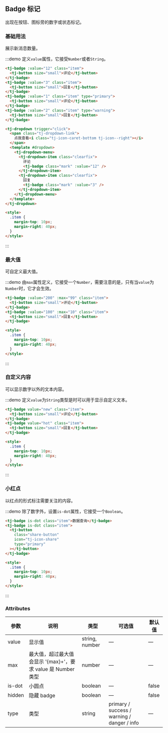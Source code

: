 ## Badge 标记

出现在按钮、图标旁的数字或状态标记。

### 基础用法

展示新消息数量。

:::demo 定义`value`属性，它接受`Number`或者`String`。

```html
<tj-badge :value="12" class="item">
  <tj-button size="small">评论</tj-button>
</tj-badge>
<tj-badge :value="3" class="item">
  <tj-button size="small">回复</tj-button>
</tj-badge>
<tj-badge :value="1" class="item" type="primary">
  <tj-button size="small">评论</tj-button>
</tj-badge>
<tj-badge :value="2" class="item" type="warning">
  <tj-button size="small">回复</tj-button>
</tj-badge>

<tj-dropdown trigger="click">
  <span class="tj-dropdown-link">
    点我查看<i class="tj-icon-caret-bottom tj-icon--right"></i>
  </span>
  <template #dropdown>
    <tj-dropdown-menu>
      <tj-dropdown-item class="clearfix">
        评论
        <tj-badge class="mark" :value="12" />
      </tj-dropdown-item>
      <tj-dropdown-item class="clearfix">
        回复
        <tj-badge class="mark" :value="3" />
      </tj-dropdown-item>
    </tj-dropdown-menu>
  </template>
</tj-dropdown>

<style>
  .item {
    margin-top: 10px;
    margin-right: 40px;
  }
</style>
```

:::

### 最大值

可自定义最大值。

:::demo 由`max`属性定义，它接受一个`Number`，需要注意的是，只有当`value`为`Number`时，它才会生效。

```html
<tj-badge :value="200" :max="99" class="item">
  <tj-button size="small">评论</tj-button>
</tj-badge>
<tj-badge :value="100" :max="10" class="item">
  <tj-button size="small">回复</tj-button>
</tj-badge>

<style>
  .item {
    margin-top: 10px;
    margin-right: 40px;
  }
</style>
```

:::

### 自定义内容

可以显示数字以外的文本内容。

:::demo 定义`value`为`String`类型是时可以用于显示自定义文本。

```html
<tj-badge value="new" class="item">
  <tj-button size="small">评论</tj-button>
</tj-badge>
<tj-badge value="hot" class="item">
  <tj-button size="small">回复</tj-button>
</tj-badge>

<style>
  .item {
    margin-top: 10px;
    margin-right: 40px;
  }
</style>
```

:::

### 小红点

以红点的形式标注需要关注的内容。

:::demo 除了数字外，设置`is-dot`属性，它接受一个`Boolean`。

```html
<tj-badge is-dot class="item">数据查询</tj-badge>
<tj-badge is-dot class="item">
  <tj-button
    class="share-button"
    icon="tj-icon-share"
    type="primary"
  ></tj-button>
</tj-badge>

<style>
  .item {
    margin-top: 10px;
    margin-right: 40px;
  }
</style>
```

:::

### Attributes

| 参数   | 说明                                                         | 类型           | 可选值                                      | 默认值 |
| ------ | ------------------------------------------------------------ | -------------- | ------------------------------------------- | ------ |
| value  | 显示值                                                       | string, number | —                                           | —      |
| max    | 最大值，超过最大值会显示 '{max}+'，要求 value 是 Number 类型 | number         | —                                           | —      |
| is-dot | 小圆点                                                       | boolean        | —                                           | false  |
| hidden | 隐藏 badge                                                   | boolean        | —                                           | false  |
| type   | 类型                                                         | string         | primary / success / warning / danger / info | —      |
